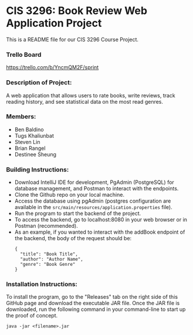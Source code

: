 # CIS 3296: Book Review Web Application Project

This is a README file for our CIS 3296 Course Project.

### Trello Board
https://trello.com/b/YncmQM2F/sprint

### Description of Project:
A web application that allows users to rate books, write reviews, track reading history, and see statistical data on the most read genres.

### Members:
* Ben Baldino
* Tugs Khaliunbat
* Steven Lin
* Brian Rangel
* Destinee Sheung

### Building Instructions:
* Download IntelliJ IDE for development, PgAdmin (PostgreSQL) for database management, and Postman to interact with the endpoints.
* Clone the Github repo on your local machine.
* Access the database using pgAdmin (postgres configuration are available in the `src/main/resources/application.properties` file).
* Run the program to start the backend of the project.
* To access the backend, go to localhost:8080 in your web browser or in Postman (recommended).
* As an example, if you wanted to interact with the addBook endpoint of the backend, the body of the request should be: 
  ```
  {
    "title": "Book Title",
    "author": "Author Name",
    "genre": "Book Genre"
  }
  ```

### Installation Instructions:
To install the program, go to the "Releases" tab on the right side of this GitHub page and download the executable JAR file. Once the JAR file is downloaded, run the following command in your command-line to start up the proof of concept.
```
java -jar <filename>.jar
```
